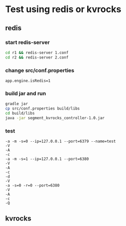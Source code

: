 # Test using redis or kvrocks

## redis

### start redis-server

```bash
cd r1 && redis-server 1.conf
cd r2 && redis-server 2.conf
```

### change src/conf.properties

```
app.engine.isRedis=1
```

### build jar and run

```bash
gradle jar
cp src/conf.properties build/libs
cd build/libs
java -jar segment_kvrocks_controller-1.0.jar
```

### test

```in java shell
-a -m -s=0 --ip=127.0.0.1 --port=6379 --name=test
-V
-A
-c
-a -m -s=1 --ip=127.0.0.1 --port=6380
-V
-A
-c
-d
-V
-a -s=0 -r=0 --port=6380
-V
-A
-c
-Q
```

## kvrocks